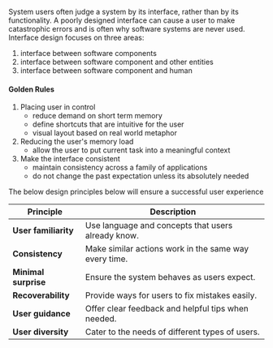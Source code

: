
System users often judge a system by its interface, rather than by its functionality. A poorly designed interface can cause a user to make catastrophic errors and is often why software systems are never used. Interface design focuses on three areas:

1. interface between software components
2. interface between software component and other entities
3. interface between software component and human

#### Golden Rules

1. Placing user in control
	- reduce demand on short term memory
	- define shortcuts that are intuitive for the user
	- visual layout based on real world metaphor 
2. Reducing the user's memory load 
	- allow the user to put current task into a meaningful context
3. Make the interface consistent
	- maintain consistency across a family of applications
	- do not change the past expectation unless its absolutely needed

The below design principles below will ensure a successful user experience

| Principle            | Description                                           |
| -------------------- | ----------------------------------------------------- |
| **User familiarity** | Use language and concepts that users already know.    |
| **Consistency**      | Make similar actions work in the same way every time. |
| **Minimal surprise** | Ensure the system behaves as users expect.            |
| **Recoverability**   | Provide ways for users to fix mistakes easily.        |
| **User guidance**    | Offer clear feedback and helpful tips when needed.    |
| **User diversity**   | Cater to the needs of different types of users.       |
